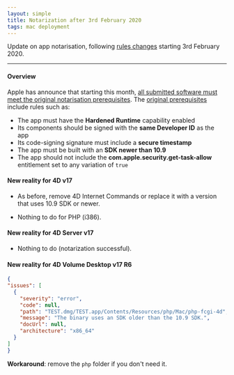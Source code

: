 ```yaml
---
layout: simple
title: Notarization after 3rd February 2020
tags: mac deployment
---
```


Update on app notarisation, following [rules changes](https://developer.apple.com/news/?id=12232019a) starting 3rd February 2020.

<!--more-->

---

#### Overview

Apple has announce that starting this month, [all submitted software must meet the original notarisation prerequisites](https://developer.apple.com/news/?id=12232019a). The [original prerequisites](https://developer.apple.com/news/?id=09032019a) include rules such as:

- The app must have the **Hardened Runtime** capability enabled
- Its components should be signed with the **same Developer ID** as the app
- Its code-signing signature must include a **secure timestamp**
- The app must be built with an **SDK newer than 10.9**
- The app should not include the **com.apple.security.get-task-allow** entitlement set to any variation of ``true``

#### New reality for 4D v17

- As before, remove 4D Internet Commands or replace it with a version that uses 10.9 SDK or newer.

- Nothing to do for PHP (i386).

#### New reality for 4D Server v17

- Nothing to do (notarization successful).

#### New reality for 4D Volume Desktop v17 R6

```json
{
"issues": [
  {
    "severity": "error",
    "code": null,
    "path": "TEST.dmg/TEST.app/Contents/Resources/php/Mac/php-fcgi-4d",
    "message": "The binary uses an SDK older than the 10.9 SDK.",
    "docUrl": null,
    "architecture": "x86_64"
  }
]
}
```
**Workaround**: remove the ``php`` folder if you don't need it.

